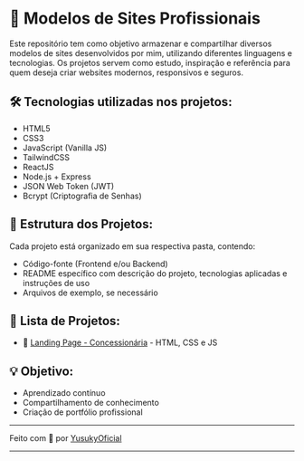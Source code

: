 # 🚀 Modelos de Sites Profissionais

Este repositório tem como objetivo armazenar e compartilhar diversos modelos de sites desenvolvidos por mim, utilizando diferentes linguagens e tecnologias. Os projetos servem como estudo, inspiração e referência para quem deseja criar websites modernos, responsivos e seguros.

## 🛠️ Tecnologias utilizadas nos projetos:

- HTML5
- CSS3
- JavaScript (Vanilla JS)
- TailwindCSS
- ReactJS
- Node.js + Express
- JSON Web Token (JWT)
- Bcrypt (Criptografia de Senhas)

## 📁 Estrutura dos Projetos:

Cada projeto está organizado em sua respectiva pasta, contendo:

- Código-fonte (Frontend e/ou Backend)
- README específico com descrição do projeto, tecnologias aplicadas e instruções de uso
- Arquivos de exemplo, se necessário

## 📜 Lista de Projetos:

- 🔗 [Landing Page - Concessionária](./landing-concessionaria) - HTML, CSS e JS
<!-- - (Adicione os próximos projetos aqui…) -->

## 💡 Objetivo:

- Aprendizado contínuo
- Compartilhamento de conhecimento
- Criação de portfólio profissional

---

Feito com 💚 por [YusukyOficial](https://github.com/YusukyOficial)


---
